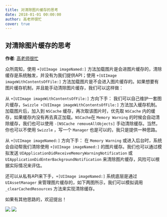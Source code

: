 ```yaml
---
title: 对清除图片缓存的思考
date: 2018-01-01 00:00:00
author: 高老师很忙
cover: true
---
```


对清除图片缓存的思考
--------
**作者**: [高老师很忙](https://weibo.com/517082456)

众所周知，使用 `+[UIImage imageNamed:]` 方法加载图片是会进图片缓存的，清除缓存是系统触发，并没有为我们提供API；使用 `+[UIImage imageWithContentsOfFile:]` 方法加载图片是不会进入图片缓存的。如果想要有图片缓存机制，并且能手动清除图片缓存，我们可以这样做：

从 `+[UIImage imageWithContentsOfFile:]` 方向下手：
我们可以自己维护一套图片缓存，`Swizzle +[UIImage imageWithContentsOfFile:]` 方法加入缓存机制。加载图片后，加入到 `NSCache` 缓存，再次取该图片时，优先取 `NSCache` 内的缓存，如果缓存内没有再去真正加载。`NSCache`在 `Memory Warning` 的时候会自动清除缓存，我们也可以使用 `-[NSCache removeAllObjects]` 手动清除缓存。当然，你也可以不使用 `Swizzle` ，写一个 `Manager` 也是可以的，我只是提供一种思路。

从 `+[UIImage imageNamed:]` 方向下手：
在 `Memory Warning` 或进入后台时，系统会自动帮我们清除使用 `+[UIImage imageNamed:]` 的图片缓存。我们也可以通过模拟发送 `UIApplicationDidReceiveMemoryWarningNotification` 或 `UIApplicationDidEnterBackgroundNotification` 来清除图片缓存，风险可以根据实际情况来评估。

还可以从私有API来下手，`+[UIImage imageNamed:]` 系统底层是通过 `UIAssetManager` 来管理图片缓存的，如下两图所示，我们可以模拟调用 `_clearCachedResources` 方法来实现清除缓存。

如果有其他思路的，欢迎提出！

![](https://github.com/southpeak/iOS-tech-set/blob/master/images/2018/01/5-1.jpg?raw=true)
![](https://github.com/southpeak/iOS-tech-set/blob/master/images/2018/01/5-2.jpg?raw=true)